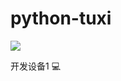 # python-tuxi


![](https://github-readme-stats.vercel.app/api?username=pealjing)

开发设备1
:computer:
